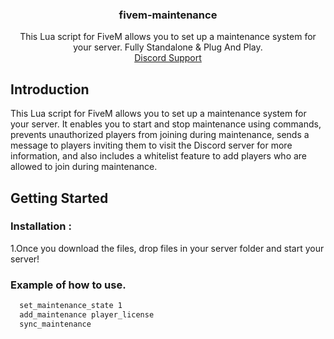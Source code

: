 <div align="center">
  <a href="https://github.com/MiraxxR1/fivem-maintenance"> </a>
  <h3 align="center">fivem-maintenance</h3>

  <p align="center">
    This Lua script for FiveM allows you to set up a maintenance system for your server. Fully Standalone & Plug And Play.
    <br />
    <a href="https://discord.gg/wJmnKQHTWD">Discord Support</a>
  </p>
</div>

## Introduction

This Lua script for FiveM allows you to set up a maintenance system for your server. It enables you to start and stop maintenance using commands, prevents unauthorized players from joining during maintenance, sends a message to players inviting them to visit the Discord server for more information, and also includes a whitelist feature to add players who are allowed to join during maintenance.

## Getting Started

### Installation : 

1.Once you download the files, drop files in your server folder and start your server!

### Example of how to use.
  ```sh
    set_maintenance_state 1
    add_maintenance player_license
    sync_maintenance
  ```
